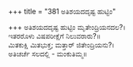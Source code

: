 +++
title = "381 ಅತಿಶಯದದೃಷ್ಟ ಹುಟ್ಟಿಂ"

+++
ಅತಿಶಯದದೃಷ್ಟ ಹುಟ್ಟಿಂ ಮೃತೇಂದ್ರಿಯನದಲ?।  
ಇತರರೊಳು ವಿಷಪರೀಕ್ಷೆಗೆ ನಿಲುವರಾರು?॥  
ಮಿತಕುಕ್ಷಿ ಮಿತಭುಕ್ತ; ಮತ್ತಾರ್ ಜಿತೇಂದ್ರಿಯನು?।  
ಅತಿಚರ್ಚೆ ಸಲದಲ್ಲಿ - ಮಂಕುತಿಮ್ಮ॥  
